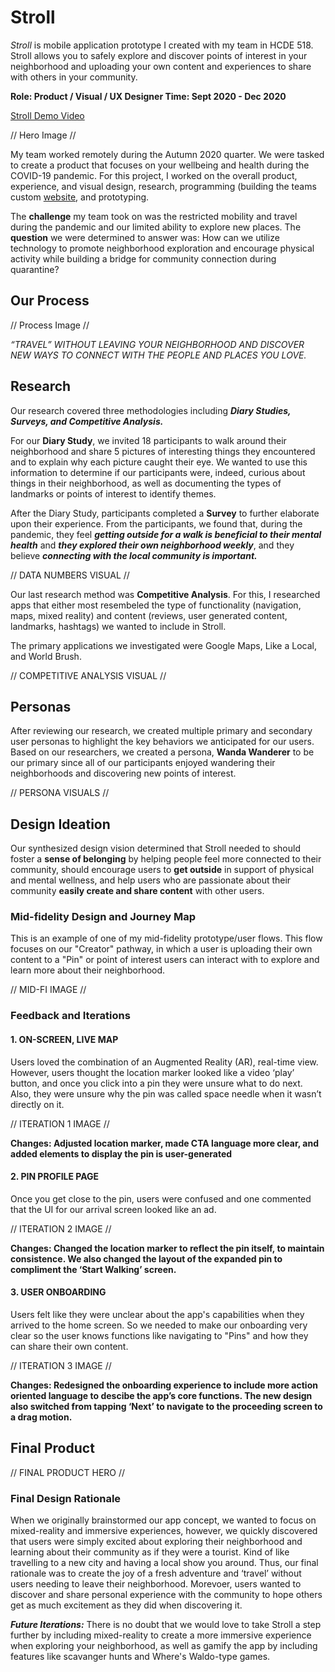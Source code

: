 # Stroll

*Stroll* is mobile application prototype I created with my team in HCDE 518. Stroll allows you to safely explore and discover points of interest in your neighborhood and uploading your own content and experiences to share with others in your community.

**Role: Product / Visual / UX Designer
Time: Sept 2020 - Dec 2020**

[Stroll Demo Video](https://www.youtube.com/watch?v=DqPO6RWKW4Q&amp%3Bfeature=youtu.be "View Product Video")

// Hero Image //

My team worked remotely during the Autumn 2020 quarter. We were tasked to create a product that focuses on your wellbeing and health during the COVID-19 pandemic. For this project, I worked on the overall product, experience, and visual design, research, programming (building the teams custom [website](https://strolluw.github.io/StrollApp/), and prototyping.

The **challenge** my team took on was the restricted mobility and travel during the pandemic and our limited ability to explore new places. The **question** we were determined to answer was: How can we utilize technology to promote neighborhood exploration and encourage physical activity while building a bridge for community connection during quarantine?

## Our Process

// Process Image //

*“TRAVEL” WITHOUT LEAVING YOUR NEIGHBORHOOD AND DISCOVER NEW WAYS TO CONNECT WITH THE PEOPLE AND PLACES YOU LOVE.*

## Research

Our research covered three methodologies including ***Diary Studies, Surveys, and Competitive Analysis.*** 

For our **Diary Study**, we invited 18 participants to walk around their neighborhood and share 5 pictures of interesting things they encountered and to explain why each picture caught their eye. We wanted to use this information to determine if our participants were, indeed, curious about things in their neighborhood, as well as documenting the types of landmarks or points of interest to identify themes.

After the Diary Study, participants completed a **Survey** to further elaborate upon their experience. From the participants, we found that, during the pandemic, they feel ***getting outside for a walk is beneficial to their mental health*** and ***they explored their own neighborhood weekly***, and they believe ***connecting with the local community is important.***

// DATA NUMBERS VISUAL //

Our last research method was **Competitive Analysis**. For this, I researched apps that either most resembeled the type of functionality (navigation, maps, mixed reality) and content (reviews, user generated content, landmarks, hashtags) we wanted to include in Stroll.

The primary applications we investigated were Google Maps, Like a Local, and World Brush. 

// COMPETITIVE ANALYSIS VISUAL //

## Personas

After reviewing our research, we created multiple primary and secondary user personas to highlight the key behaviors we anticipated for our users. Based on our researchers, we created a persona, **Wanda Wanderer** to be our primary since all of our participants enjoyed wandering their neighborhoods and discovering new points of interest.

// PERSONA VISUALS //

## Design Ideation

Our synthesized design vision determined that Stroll needed to should foster a **sense of belonging** by helping people feel more connected to their community, should encourage users to **get outside** in support of physical and mental wellness, and help users who are passionate about their community **easily create and share content** with other users.

### Mid-fidelity Design and Journey Map

This is an example of one of my mid-fidelity prototype/user flows. This flow focuses on our "Creator" pathway, in which a user is uploading their own content to a "Pin" or point of interest users can interact with to explore and learn more about their neighborhood.

// MID-FI IMAGE //

### Feedback and Iterations

#### 1. ON-SCREEN, LIVE MAP
Users loved the combination of an Augmented Reality (AR), real-time view. However, users thought the location marker looked like a video ‘play’ button, and once you click into a pin they were unsure what to do next. Also, they were unsure why the pin was called space needle when it wasn’t directly on it.

// ITERATION 1 IMAGE //

**Changes: Adjusted location marker, made CTA language more clear, and added elements to display the pin is user-generated**

#### 2. PIN PROFILE PAGE
Once you get close to the pin, users were confused and one commented that the UI for our arrival screen looked like an ad.

// ITERATION 2 IMAGE //

**Changes: Changed the location marker to reflect the pin itself, to maintain consistence. We also changed the layout of the expanded pin to compliment the ‘Start Walking’ screen.**

#### 3. USER ONBOARDING
Users felt like they were unclear about the app's capabilities when they arrived to the home screen. So we needed to make our onboarding very clear so the user knows functions like navigating to "Pins" and how they can share their own content.

// ITERATION 3 IMAGE //

**Changes: Redesigned the onboarding experience to include more action oriented language to descibe the app’s core functions. The new design also switched from tapping ‘Next’ to navigate to the proceeding screen to a drag motion.**

## Final Product

// FINAL PRODUCT HERO //

### Final Design Rationale

When we originally brainstormed our app concept, we wanted to focus on mixed-reality and immersive experiences, however, we quickly discovered that users were simply excited about exploring their neighborhood and learning about their community as if they were a tourist. Kind of like travelling to a new city and having a local show you around. Thus, our final rationale was to create the joy of a fresh adventure and ‘travel’ without users needing to leave their neighborhood. Morevoer, users wanted to discover and share personal experience with the community to hope others get as much excitement as they did when discovering it.

***Future Iterations:*** There is no doubt that we would love to take Stroll a step further by including mixed-reality to create a more immersive experience when exploring your neighborhood, as well as gamify the app by including features like scavanger hunts and Where's Waldo-type games.
